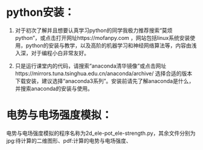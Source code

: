 # python安装：

1. 对于初次了解并且想要认真学习python的同学我极力推荐搜索“莫烦python”，或点击打开网址https://mofanpy.com ，网站包括linux系统安装使用，python的安装与教学，以及高阶的机器学习和神经网络算法等，内容由浅入深，对于编程小白非常友好。

2. 只是运行课堂内的代码，请搜索“anaconda清华镜像”或点击网址https://mirrors.tuna.tsinghua.edu.cn/anaconda/archive/ 选择合适的版本下载安装，建议选择“anaconda3系列”。安装前请先了解anaconda是什么，并搜索anaconda的安装与使用。

# 电势与电场强度模拟：
电势与电场强度模拟的程序名称为2d_ele-pot_ele-strength.py，其余文件分别为jpg:待计算的二维图形、pdf:计算的电势与电场强度、
